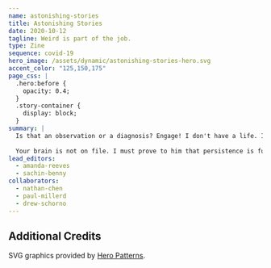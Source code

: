 ```yaml
---
name: astonishing-stories
title: Astonishing Stories
date: 2020-10-12
tagline: Weird is part of the job.
type: Zine
sequence: covid-19
hero_image: /assets/dynamic/astonishing-stories-hero.svg
accent_color: "125,150,175"
page_css: |
  .hero:before {
    opacity: 0.4;
  }
  .story-container {
    display: block;
  }
summary: |
  Is that an observation or a diagnosis? Engage! I don't have a life. I have a program. That was awfully close. What if you killed me? What makes you think I wasn't trying? If you hear muffled screams, consider that a request for a beam out. Is something wrong? Yes. Terribly wrong.
  
  Your brain is not on file. I must prove to him that persistence is futile. It's like being pecked to death by ducks. You punch like a Ferengi. Well, let me guess! You're either lost, or desperately searching for a good tailor. "Impossible" is a word that humans use far too often.
lead_editors:
  - amanda-reeves
  - sachin-benny
collaborators:
  - nathan-chen
  - paul-millerd
  - drew-schorno
---
```


## Additional Credits

SVG graphics provided by [Hero Patterns](https://www.heropatterns.com/).
